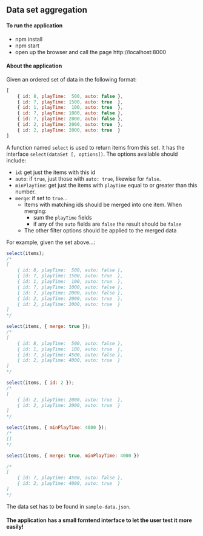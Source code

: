 ## Data set aggregation
#### To run the application
* npm install
* npm start
* open up the browser and call the page http://localhost:8000

#### About the application
Given an ordered set of data in the following format:

```javascript
[
    { id: 8, playTime:  500, auto: false },
    { id: 7, playTime: 1500, auto: true  },
    { id: 1, playTime:  100, auto: true  },
    { id: 7, playTime: 1000, auto: false },
    { id: 7, playTime: 2000, auto: false },
    { id: 2, playTime: 2000, auto: true  },
    { id: 2, playTime: 2000, auto: true  }
]
```

A function named `select` is used to return items from this set.
It has the interface `select(dataSet [, options])`. The options available should include:

- `id`: get just the items with this id
- `auto`: if `true`, just those with `auto: true`, likewise for `false`.
- `minPlayTime`: get just the items with `playTime` equal to or greater than this number.
- `merge`: if set to `true`...
    - Items with matching ids should be merged into one item. When merging:
        - sum the `playTime` fields
        - if any of the `auto` fields are `false` the result should be `false`
    - The other filter options should be applied to the merged data

For example, given the set above...:

```javascript
select(items);
/*
[
    { id: 8, playTime:  500, auto: false },
    { id: 7, playTime: 1500, auto: true  },
    { id: 1, playTime:  100, auto: true  },
    { id: 7, playTime: 1000, auto: false },
    { id: 7, playTime: 2000, auto: false },
    { id: 2, playTime: 2000, auto: true  },
    { id: 2, playTime: 2000, auto: true  }
]
*/

select(items, { merge: true });
/*
[
    { id: 8, playTime:  500, auto: false },
    { id: 1, playTime:  100, auto: true  },
    { id: 7, playTime: 4500, auto: false },
    { id: 2, playTime: 4000, auto: true  }
]
*/

select(items, { id: 2 });
/*
[
    { id: 2, playTime: 2000, auto: true  },
    { id: 2, playTime: 2000, auto: true  }
]
*/

select(items, { minPlayTime: 4000 });
/*
[]
*/

select(items, { merge: true, minPlayTime: 4000 })

/*
[
    { id: 7, playTime: 4500, auto: false },
    { id: 2, playTime: 4000, auto: true  }
]
*/
```

The data set has to be found in `sample-data.json`.

#### The application has a small forntend interface to let the user test it more easily!
